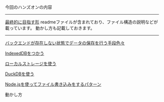 今回のハンズオンの内容


---

[最終的に目指す形](./app-complete/express)
readmeファイルが含まれており、ファイル構造の説明などが載っています。
動かし方も記載しておきます。


---


[バックエンドが存在しない状態でデータの保存を行う手段色々](./pseudo-DB/)


[IndexedDBをつかう](./pseudo-DB/useIndexedDB/)



[ローカルストレージを使う](./pseudo-DB/useLocalStorage/)



[DuckDBを使う](./pseudo-DB/useDuckDB/)



[Node.jsを使ってファイル書き込みをするパターン](./pseudo-DB/useNodejs/)

動かし方

```


```